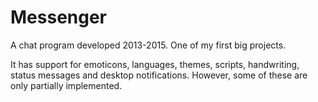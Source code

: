 # Messenger
A chat program developed 2013-2015. One of my first big projects.

It has support for emoticons, languages, themes, scripts, handwriting, status messages and desktop notifications. However, some of these are only partially implemented.

